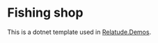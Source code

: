 # Fishing shop

This is a dotnet template used in [Relatude.Demos](https://www.nuget.org/packages/Relatude.Demos).
<br />
